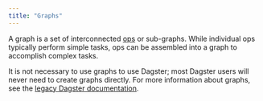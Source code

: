 ```yaml
---
title: "Graphs"
---
```


A graph is a set of interconnected [ops](ops) or sub-graphs. While individual ops typically perform simple tasks, ops can be assembled into a graph to accomplish complex tasks.

It is not necessary to use graphs to use Dagster; most Dagster users will never need to create graphs directly. For more information about graphs, see the [legacy Dagster documentation](/todo).
